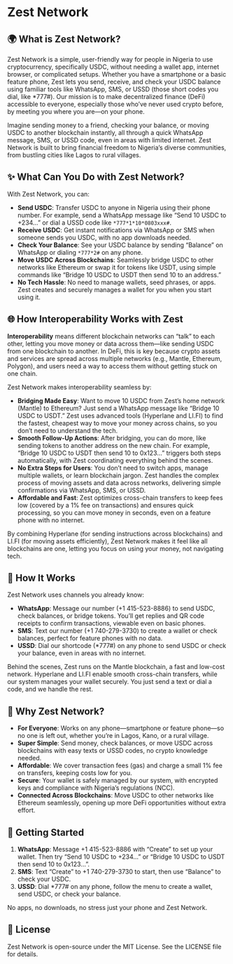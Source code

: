 # Zest Network

## 🌍 What is Zest Network?

Zest Network is a simple, user-friendly way for people in Nigeria to use cryptocurrency, specifically USDC, without needing a wallet app, internet browser, or complicated setups. Whether you have a smartphone or a basic feature phone, Zest lets you send, receive, and check your USDC balance using familiar tools like WhatsApp, SMS, or USSD (those short codes you dial, like \*777#). Our mission is to make decentralized finance (DeFi) accessible to everyone, especially those who’ve never used crypto before, by meeting you where you are—on your phone.

Imagine sending money to a friend, checking your balance, or moving USDC to another blockchain instantly, all through a quick WhatsApp message, SMS, or USSD code, even in areas with limited internet. Zest Network is built to bring financial freedom to Nigeria’s diverse communities, from bustling cities like Lagos to rural villages.

## ✨ What Can You Do with Zest Network?

With Zest Network, you can:

- **Send USDC**: Transfer USDC to anyone in Nigeria using their phone number. For example, send a WhatsApp message like “Send 10 USDC to +234…” or dial a USSD code like `*777*1*10*0803xxx#`.
- **Receive USDC**: Get instant notifications via WhatsApp or SMS when someone sends you USDC, with no app downloads needed.
- **Check Your Balance**: See your USDC balance by sending “Balance” on WhatsApp or dialing `*777*2#` on any phone.
- **Move USDC Across Blockchains**: Seamlessly bridge USDC to other networks like Ethereum or swap it for tokens like USDT, using simple commands like “Bridge 10 USDC to USDT then send 10 to an address.”
- **No Tech Hassle**: No need to manage wallets, seed phrases, or apps. Zest creates and securely manages a wallet for you when you start using it.

## 🌐 How Interoperability Works with Zest

**Interoperability** means different blockchain networks can “talk” to each other, letting you move money or data across them—like sending USDC from one blockchain to another. In DeFi, this is key because crypto assets and services are spread across multiple networks (e.g., Mantle, Ethereum, Polygon), and users need a way to access them without getting stuck on one chain.

Zest Network makes interoperability seamless by:

- **Bridging Made Easy**: Want to move 10 USDC from Zest’s home network (Mantle) to Ethereum? Just send a WhatsApp message like “Bridge 10 USDC to USDT.” Zest uses advanced tools (Hyperlane and LI.FI) to find the fastest, cheapest way to move your money across chains, so you don’t need to understand the tech.
- **Smooth Follow-Up Actions**: After bridging, you can do more, like sending tokens to another address on the new chain. For example, “Bridge 10 USDC to USDT then send 10 to 0x123…” triggers both steps automatically, with Zest coordinating everything behind the scenes.
- **No Extra Steps for Users**: You don’t need to switch apps, manage multiple wallets, or learn blockchain jargon. Zest handles the complex process of moving assets and data across networks, delivering simple confirmations via WhatsApp, SMS, or USSD.
- **Affordable and Fast**: Zest optimizes cross-chain transfers to keep fees low (covered by a 1% fee on transactions) and ensures quick processing, so you can move money in seconds, even on a feature phone with no internet.

By combining Hyperlane (for sending instructions across blockchains) and LI.FI (for moving assets efficiently), Zest Network makes it feel like all blockchains are one, letting you focus on using your money, not navigating tech.

## 📱 How It Works

Zest Network uses channels you already know:

- **WhatsApp**: Message our number (+1 415-523-8886) to send USDC, check balances, or bridge tokens. You’ll get replies and QR code receipts to confirm transactions, viewable even on basic phones.
- **SMS**: Text our number (+1 740-279-3730) to create a wallet or check balances, perfect for feature phones with no data.
- **USSD**: Dial our shortcode (\*777#) on any phone to send USDC or check your balance, even in areas with no internet.

Behind the scenes, Zest runs on the Mantle blockchain, a fast and low-cost network. Hyperlane and LI.FI enable smooth cross-chain transfers, while our system manages your wallet securely. You just send a text or dial a code, and we handle the rest.

## 🌟 Why Zest Network?

- **For Everyone**: Works on any phone—smartphone or feature phone—so no one is left out, whether you’re in Lagos, Kano, or a rural village.
- **Super Simple**: Send money, check balances, or move USDC across blockchains with easy texts or USSD codes, no crypto knowledge needed.
- **Affordable**: We cover transaction fees (gas) and charge a small 1% fee on transfers, keeping costs low for you.
- **Secure**: Your wallet is safely managed by our system, with encrypted keys and compliance with Nigeria’s regulations (NCC).
- **Connected Across Blockchains**: Move USDC to other networks like Ethereum seamlessly, opening up more DeFi opportunities without extra effort.

## 🚀 Getting Started

1. **WhatsApp**: Message +1 415-523-8886 with “Create” to set up your wallet. Then try “Send 10 USDC to +234…” or “Bridge 10 USDC to USDT then send 10 to 0x123…”.
2. **SMS**: Text “Create” to +1 740-279-3730 to start, then use “Balance” to check your USDC.
3. **USSD**: Dial \*777# on any phone, follow the menu to create a wallet, send USDC, or check your balance.

No apps, no downloads, no stress just your phone and Zest Network.

## 📄 License

Zest Network is open-source under the MIT License. See the LICENSE file for details.
